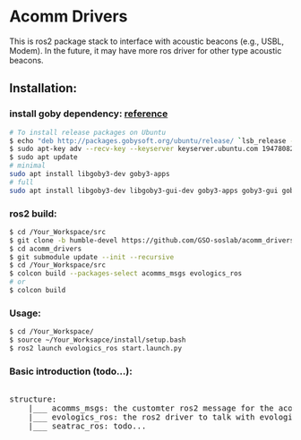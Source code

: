 # Acomm Drivers
This is ros2 package stack to interface with acoustic beacons (e.g., USBL, Modem). In the future, it may have more ros driver for other type acoustic beacons. 

## Installation:

### install goby dependency: [reference](https://goby.software/3.0/)
```sh
# To install release packages on Ubuntu
$ echo "deb http://packages.gobysoft.org/ubuntu/release/ `lsb_release -c -s`/" | sudo tee /etc/apt/sources.list.d/gobysoft_release.list
$ sudo apt-key adv --recv-key --keyserver keyserver.ubuntu.com 19478082E2F8D3FE
$ sudo apt update
# minimal
sudo apt install libgoby3-dev goby3-apps
# full
sudo apt install libgoby3-dev libgoby3-gui-dev goby3-apps goby3-gui goby3-doc goby3-test libgoby3-moos-dev goby3-moos
```

### ros2 build:
```sh
$ cd /Your_Workspace/src
$ git clone -b humble-devel https://github.com/GSO-soslab/acomm_drivers
$ cd acomm_drivers
$ git submodule update --init --recursive
$ cd /Your_Workspace/src
$ colcon build --packages-select acomms_msgs evologics_ros
# or
$ colcon build
```

### Usage:
```sh
$ cd /Your_Workspace/
$ source ~/Your_Worksapce/install/setup.bash
$ ros2 launch evologics_ros start.launch.py
```

### Basic introduction (todo...):
<pre>

structure:
    |___ acomms_msgs: the customter ros2 message for the acomm stack
    |___ evologics_ros: the ros2 driver to talk with evologics USBL or modem.
    |___ seatrac_ros: todo...

</pre>